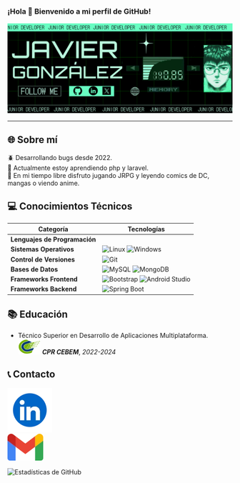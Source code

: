 #
### ¡Hola 👋 Bienvenido a mi perfil de GitHub! 
![banner](BANNER.png)

---

## 🌐 Sobre mí
<p align="left"'>🪲 Desarrollando bugs desde 2022.<br>🧠 Actualmente estoy aprendiendo php y laravel.<br>👾 En mi tiempo libre disfruto jugando JRPG y leyendo comics de DC, mangas o viendo anime.</p>

## 💻 Conocimientos Técnicos

| Categoría               | Tecnologías                                                                                                                                                             |
|-------------------------|-------------------------------------------------------------------------------------------------------------------------------------------------------------------------|
| **Lenguajes de Programación** ||
| **Sistemas Operativos**      | ![Linux](https://img.shields.io/badge/-Linux-FCC624?style=flat-square&logo=linux) ![Windows](https://img.shields.io/badge/-Windows-0078D6?style=flat-square&logo=windows)                                                         |
| **Control de Versiones**     | ![Git](https://img.shields.io/badge/-Git-F05032?style=flat-square&logo=git)                                                                                                                         |
| **Bases de Datos**           | ![MySQL](https://img.shields.io/badge/-MySQL-4479A1?style=flat-square&logo=mysql) ![MongoDB](https://img.shields.io/badge/-MongoDB-47A248?style=flat-square&logo=mongodb)                                                       |
| **Frameworks Frontend**      | ![Bootstrap](https://img.shields.io/badge/-Bootstrap-7952B3?style=flat-square&logo=bootstrap) ![Android Studio](https://img.shields.io/badge/-Android_Studio-3DDC84?style=flat-square&logo=android-studio)                     |
| **Frameworks Backend**       | ![Spring Boot](https://img.shields.io/badge/-SpringBoot-6DB33F?style=flat-square&logo=spring-boot)                                                                      |

## 📚 Educación
- Técnico Superior en Desarrollo de Aplicaciones Multiplataforma.<br>
  ![CEBEM](CEBEM.png) ***CPR CEBEM***, _2022-2024_

## 📞 Contacto
[![Linkedin](link.webp)](https://www.linkedin.com/in/javier-gonz%C3%A1lez-gim%C3%A9nez-a72426280/) <br> [![GMAIL](Gmail_icon_(2020).svg.webp)](mailto:javigongimenez@gmail.com)

![Estadísticas de GitHub](https://github-readme-stats.vercel.app/api?username=gonzgimnzjavier&show_icons=true)
